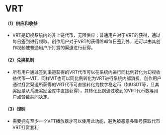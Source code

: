 # VRT



#### （1）供应和收益

* VRT是幻视系统内的非上链代币，无限供应；普通用户对于VRT的获得，通过每日签到进行领取。创作用户对于VRT的获得除却每日签到外，还可以由其创作视频被普通用户所打赏的渠道进行获得。

#### （**2**）兑换机制

* 所有用户通过签到渠道获得的VRT代币可以在系统内进行同比例转化为幻视收益代币—VIT，同样VIT也可以同比例转化为VRT进行系统内部消费。创作用户通过打赏渠道所获得的VRT代币可直接转化为数字稳定币（如USDT等，且其奖励是从系统奖励金库中直接获得），其转化比例通过收到的VRT代币数与用户点赞数共同决定。

#### （3）规则

* 需要拥有至少一个VFT播放器才可以使用此功能，避免被恶意多账号获取代币VRT打赏套利
